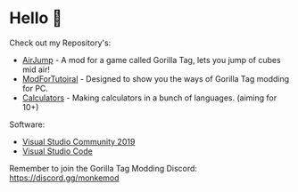 # Hello :wave:

Check out my Repository's:
- [AirJump](https://github.com/fchb1239/AirJump) - A mod for a game called Gorilla Tag, lets you jump of cubes mid air!
- [ModForTutoiral](https://github.com/fchb1239/ModForTuroial) - Designed to show you the ways of Gorilla Tag modding for PC.
- [Calculators](https://github.com/fchb1239/Calculators) - Making calculators in a bunch of languages. (aiming for 10+)

Software:
- [Visual Studio Community 2019](https://visualstudio.microsoft.com/downloads/)
- [Visual Studio Code](https://code.visualstudio.com/download)

Remember to join the Gorilla Tag Modding Discord: https://discord.gg/monkemod
